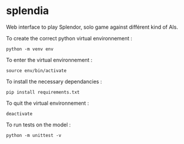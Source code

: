 # splendia
Web interface to play Splendor, solo game against différent kind of AIs.


To create the correct python virtual environnement :
```
python -m venv env
```
To enter the virtual environnement :
```
source env/bin/activate
```
To install the necessary dependancies :
```
pip install requirements.txt
```
To quit the virtual environnement :
```
deactivate
```

To run tests on the model :
```
python -m unittest -v
```
